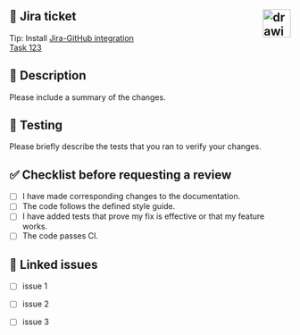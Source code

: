 ## 📍 Jira ticket <img src='https://cdn.icon-icons.com/icons2/2699/PNG/512/atlassian_jira_logo_icon_170511.png' style='float: right;' alt='drawing' width='50'/> 
 Tip: Install [Jira-GitHub integration](https://docs.github.com/en/repositories/managing-your-repositorys-settings-and-features/managing-repository-settings/configuring-autolinks-to-reference-external-resources) \
[Task 123](https://yourworkspace.atlassian.net/browse/123)
## 📝 Description 
 Please include a summary of the changes. 

## 🧪 Testing 
 Please briefly describe the tests that you ran to verify your changes. 

## ✅ Checklist before requesting a review 

- [ ] I have made corresponding changes to the documentation.
- [ ] The code follows the defined style guide.
- [ ] I have added tests that prove my fix is effective or that my feature works.
- [ ] The code passes CI.

## 🔗 Linked issues 
 - [ ] issue 1 
 - [ ] issue 2 
 - [ ] issue 3 
 

